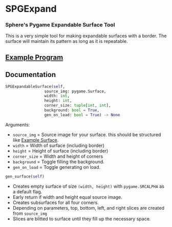 # SPGExpand
### Sphere's Pygame Expandable Surface Tool

This is a very simple tool for making expandable surfaces with a border. The surface will maintain its pattern as long 
as it is repeatable.

## [Example Program](example.py)

## Documentation

```py
SPGExpandableSurface(self,
                 source_img: pygame.Surface,
                 width: int,
                 height: int,
                 corner_size: tuple[int, int],
                 background: bool = True,
                 gen_on_load: bool = True) -> None
```
Arguments:
 - `source_img` = Source image for your surface. this should be structured like [Example Surface](example_surface.png).
 - `width` = Width of surface (including border)
 - `height` = Height of surface (including border)
 - `corner_size` = Width and height of corners
 - `background` = Toggle filling the background.
 - `gen_on_load` = Toggle generating on load.

```py
gen_surface(self)
```
 - Creates empty surface of size `(width, height)` with `pygame.SRCALPHA` as a default flag.
 - Early return if width and height equal source image.
 - Creates subsurfaces for all four corners.
 - Depending on parameters, top, bottom, left, and right slices are created from `source_img`
 - Slices are blitted to surface until they fill up the necessary space.
